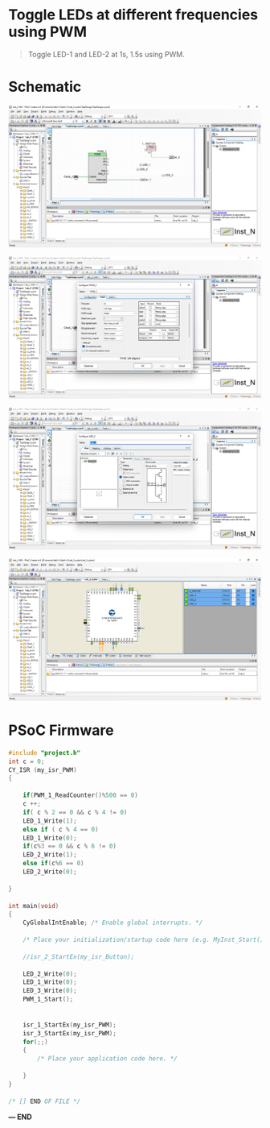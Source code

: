 # Toggle LEDs at different frequencies using PWM

> Toggle LED-1 and LED-2 at 1s, 1.5s using PWM.
> 

# Schematic

                                                                                                                         

![Untitled](Toggle%20LEDs%20at%20different%20frequencies%20using%20PWM%20fffd051c359e81b4813bf7613df4be20/Untitled.png)

![Untitled](Toggle%20LEDs%20at%20different%20frequencies%20using%20PWM%20fffd051c359e81b4813bf7613df4be20/Untitled%201.png)

![Untitled](Toggle%20LEDs%20at%20different%20frequencies%20using%20PWM%20fffd051c359e81b4813bf7613df4be20/Untitled%202.png)

![Untitled](Toggle%20LEDs%20at%20different%20frequencies%20using%20PWM%20fffd051c359e81b4813bf7613df4be20/Untitled%203.png)

# PSoC Firmware

```c
#include "project.h"
int c = 0;
CY_ISR (my_isr_PWM)
{
  
    if(PWM_1_ReadCounter()%500 == 0)
    c ++;
    if( c % 2 == 0 && c % 4 != 0)
    LED_1_Write(1);
    else if ( c % 4 == 0)
    LED_1_Write(0);
    if(c%3 == 0 && c % 6 != 0)
    LED_2_Write(1);
    else if(c%6 == 0)
    LED_2_Write(0);
    
}

int main(void)
{
    CyGlobalIntEnable; /* Enable global interrupts. */

    /* Place your initialization/startup code here (e.g. MyInst_Start()) */
    
    //isr_2_StartEx(my_isr_Button);
    
    LED_2_Write(0);
    LED_1_Write(0);
    LED_3_Write(0);
    PWM_1_Start();
   
    
    isr_1_StartEx(my_isr_PWM);
    isr_3_StartEx(my_isr_PWM);
    for(;;)
    {
        /* Place your application code here. */
        
    }
}

/* [] END OF FILE */
```

**— END**
